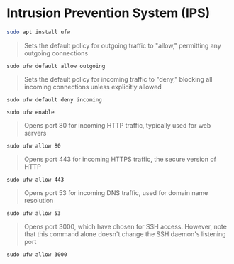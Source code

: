 #  Intrusion Prevention System (IPS)

```bash
sudo apt install ufw
```
>Sets the default policy for outgoing traffic to
"allow," permitting any outgoing connections

```
sudo ufw default allow outgoing
```
>Sets the default policy for incoming traffic to
"deny," blocking all incoming connections unless explicitly allowed

```
sudo ufw default deny incoming
```

```
sudo ufw enable
```
>Opens port 80 for incoming HTTP traffic, typically used for
web servers

```
sudo ufw allow 80
```
>Opens port 443 for incoming HTTPS traffic, the secure
version of HTTP

```
sudo ufw allow 443
```
>Opens port 53 for incoming DNS traffic, used for domain
name resolution

```
sudo ufw allow 53
```
>Opens port 3000, which have chosen for SSH access.
However, note that this command alone doesn't change the SSH daemon's listening
port

```
sudo ufw allow 3000
```